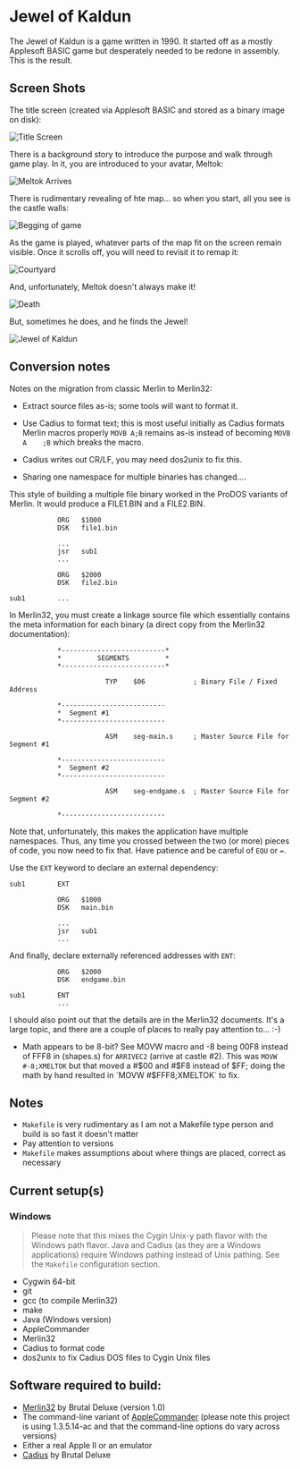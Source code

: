 # Jewel of Kaldun

The Jewel of Kaldun is a game written in 1990.  It started off as a mostly Applesoft BASIC game but desperately needed to be redone in assembly.  This is the result.

## Screen Shots

The title screen (created via Applesoft BASIC and stored as a binary image on disk):

![Title Screen](images/title.png)

There is a background story to introduce the purpose and walk through game play.  In it, you are introduced to your avatar, Meltok:

![Meltok Arrives](images/meltok.png)

There is rudimentary revealing of hte map... so when you start, all you see is the castle walls:

![Begging of game](images/beginning.png)

As the game is played, whatever parts of the map fit on the screen remain visible. Once it scrolls off, you will need to revisit it to remap it:

![Courtyard](images/courtyard.png)

And, unfortunately, Meltok doesn't always make it!

![Death](images/death.png)

But, sometimes he does, and he finds the Jewel!

![Jewel of Kaldun](images/jewel.png)

## Conversion notes

Notes on the migration from classic Merlin to Merlin32:

* Extract source files as-is; some tools will want to format it.

* Use Cadius to format text; this is most useful initially as Cadius formats Merlin macros properly `MOVB A;B` remains as-is instead of becoming `MOVB A    ;B` which breaks the macro.

* Cadius writes out CR/LF, you may need dos2unix to fix this.

* Sharing one namespace for multiple binaries has changed....

This style of building a multiple file binary worked in the ProDOS variants of Merlin.  It would produce a FILE1.BIN and a FILE2.BIN.


```
            ORG   $1000
            DSK   file1.bin

            ...
            jsr   sub1
            ...

            ORG   $2000
            DSK   file2.bin

sub1        ...
```

In Merlin32, you must create a linkage source file which essentially contains the meta information for each binary (a direct copy from the Merlin32 documentation):

```
            *--------------------------*
            *         SEGMENTS         *
            *--------------------------*
            
                        TYP    $06            ; Binary File / Fixed Address
            
            *--------------------------
            *  Segment #1
            *--------------------------
            
                        ASM    seg-main.s     ; Master Source File for Segment #1
            
            *--------------------------
            *  Segment #2
            *--------------------------
            
                        ASM    seg-endgame.s  ; Master Source File for Segment #2
            
            *--------------------------
```

Note that, unfortunately, this makes the application have multiple namespaces.  Thus, any time you crossed between the two (or more) pieces of code, you now need to fix that. Have patience and be careful of `EQU` or `=`.

Use the `EXT` keyword to declare an external dependency:

```
sub1        EXT

            ORG   $1000
            DSK   main.bin

            ...
            jsr   sub1
            ...
```

And finally, declare externally referenced addresses with `ENT`:

```
            ORG   $2000
            DSK   endgame.bin

sub1        ENT
            ...
```

I should also point out that the details are in the Merlin32 documents.  It's a large topic, and there are a couple of places to really pay attention to... :-)

* Math appears to be 8-bit?  See MOVW macro and -8 being 00F8 instead of FFF8 in (shapes.s) for `ARRIVEC2` (arrive at castle #2). This was `MOVW #-8;XMELTOK` but that moved a #$00 and #$F8 instead of $FF; doing the math by hand resulted in `MOVW #$FFF8;XMELTOK` to fix.

## Notes
* `Makefile` is very rudimentary as I am not a Makefile type person and build is so fast it doesn't matter
* Pay attention to versions
* `Makefile` makes assumptions about where things are placed, correct as necessary

## Current setup(s)

### Windows

> Please note that this mixes the Cygin Unix-y path flavor with the Windows path flavor.  Java and Cadius (as they are a Windows applications) require Windows pathing instead of Unix pathing.  See the `Makefile` configuration section.

* Cygwin 64-bit
 * git
 * gcc (to compile Merlin32)
 * make
* Java (Windows version)
* AppleCommander 
* Merlin32
* Cadius to format code
* dos2unix to fix Cadius DOS files to Cygin Unix files

## Software required to build:
* [Merlin32](http://www.brutaldeluxe.fr/products/crossdevtools/merlin/index.html) by Brutal Deluxe (version 1.0)
* The command-line variant of [AppleCommander](https://sites.google.com/site/drjohnbmatthews/applecommander) (please note this project is using 1.3.5.14-ac and that the command-line options do vary across versions)
* Either a real Apple II or an emulator
* [Cadius](http://www.brutaldeluxe.fr/products/crossdevtools/cadius/index.html) by Brutal Deluxe


